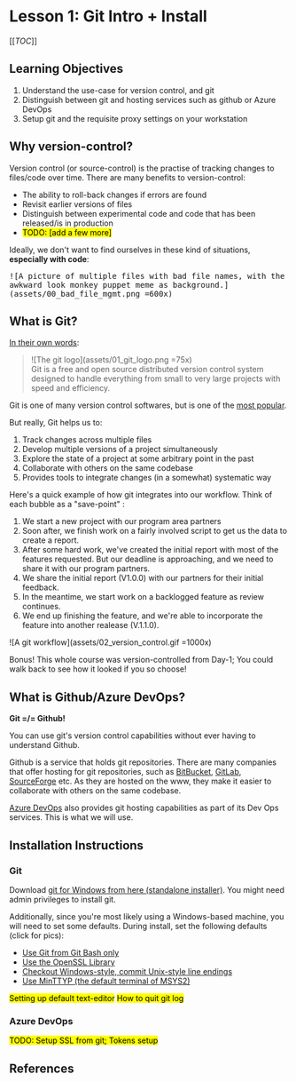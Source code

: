 # Lesson 1: Git Intro + Install

[[_TOC_]]

## Learning Objectives

1. Understand the use-case for version control, and git
2. Distinguish between git and hosting services such as github or Azure DevOps
3. Setup git and the requisite proxy settings on your workstation

## Why version-control?

Version control (or source-control) is the practise of tracking changes to files/code over time. There are many benefits to version-control:
+ The ability to roll-back changes if errors are found 
+ Revisit earlier versions of files
+ Distinguish between experimental code and code that has been released/is in production
+ <mark>TODO: [add a few more]</mark>


Ideally, we don't want to find ourselves in these kind of situations, **especially with code**:


<kbd>

![A picture of multiple files with bad file names, with the awkward look monkey puppet meme as background.](assets/00_bad_file_mgmt.png =600x)

</kbd>

## What is Git?

[In their own words](https://git-scm.com/):
> ![The git logo](assets/01_git_logo.png =75x)<br> Git is a free and open source distributed version control system designed to handle everything from small to very large projects with speed and efficiency.
> 

Git is one of many version control softwares, but is one of the [most popular](https://rhodecode.com/insights/version-control-systems-2016#:~:text=To%20sum%20this%20up%3A,Mozilla%2C%20Nginx%2C%20and%20NetBeans.).

But really, Git helps us to:
1. Track changes across multiple files
2. Develop multiple versions of a project simultaneously
3. Explore the state of a project at some arbitrary point in the past
4. Collaborate with others on the same codebase
5. Provides tools to integrate changes (in a somewhat) systematic way

Here's a quick example of how git integrates into our workflow. Think of each bubble as a "save-point" :
1. We start a new project with our program area partners
2. Soon after, we finish work on a fairly involved script to get us the data to create a report.
3. After some hard work, we've created the initial report with most of the features requested. But our deadline is approaching, and we need to share it with our program partners.
4. We share the initial report (V1.0.0) with our partners for their initial feedback.
5. In the meantime, we start work on a backlogged feature as review continues.
6. We end up finishing the feature, and we're able to incorporate the feature into another realease (V.1.1.0).


![A git workflow](assets/02_version_control.gif =1000x)

Bonus! This whole course was version-controlled from Day-1; You could walk back to see how it looked if you so choose!

## What is Github/Azure DevOps?
**Git =/= Github!**

You can use git's version control capabilities without ever having to understand Github.

Github is a service that holds git repositories. There are many companies  that offer hosting for git repositories, such as [BitBucket](https://bitbucket.org/product), [GitLab](https://about.gitlab.com/), [SourceForge](https://sourceforge.net/) etc.  As they are hosted on the www, they make it easier to collaborate with others on the same codebase. 

[Azure DevOps](https://azure.microsoft.com/en-us/services/devops/) also provides git hosting capabilities as part of its Dev Ops services. This is what we will use.

## Installation Instructions


### Git
Download [git for Windows from here (standalone installer)](https://git-scm.com/download/win). You might need admin privileges to install git. 

Additionally, since you're most likely using a Windows-based machine, you will need to set some defaults. During install, set the following defaults (click for pics):

+ [Use Git from Git Bash only](assets/03_git_install.png)
+ [Use the OpenSSL Library](assets/04_git_install.png)
+ [Checkout Windows-style, commit Unix-style line endings](assets/05_git_install.png)
+ [Use MinTTYP (the default terminal of MSYS2)](assets/06_git_install.jpg)

<mark>Setting up default text-editor</mark>
<mark>How to quit git log</mark>


### Azure DevOps

<mark>TODO: Setup SSL from git; Tokens setup</mark>

## References

